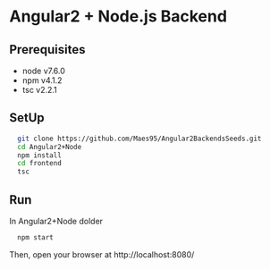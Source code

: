 # Angular2 + Node.js Backend

## Prerequisites

* node v7.6.0
* npm v4.1.2
* tsc v2.2.1

## SetUp

```sh
  git clone https://github.com/Maes95/Angular2BackendsSeeds.git
  cd Angular2+Node
  npm install
  cd frontend
  tsc
```

## Run
In Angular2+Node dolder

```sh
  npm start
```

Then, open your browser at http://localhost:8080/
